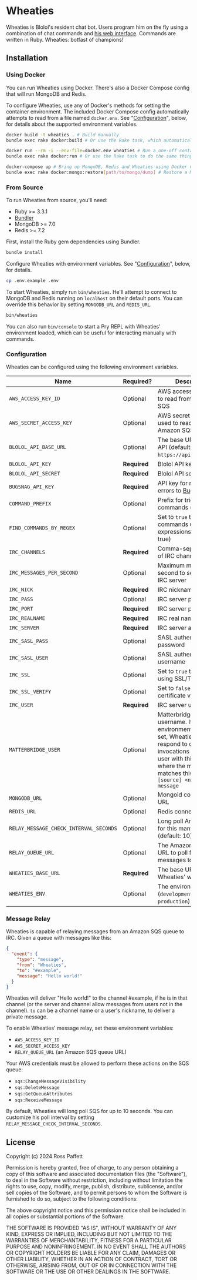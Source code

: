 # Wheaties

Wheaties is Blolol's resident chat bot. Users program him on the fly using a combination of chat commands and [his web interface](https://github.com/blolol/wheaties.blolol.com). Commands are written in Ruby. Wheaties: botfast of champions!

## Installation

### Using Docker

You can run Wheaties using Docker. There's also a Docker Compose config that will run MongoDB and Redis.

To configure Wheaties, use any of Docker's methods for setting the container environment. The included Docker Compose config automatically attempts to read from a file named `docker.env`. See "[Configuration](#configuration)", below, for details about the supported environment variables.

```sh
docker build -t wheaties . # Build manually
bundle exec rake docker:build # Or use the Rake task, which automatically tags the correct version

docker run --rm -i --env-file=docker.env wheaties # Run a one-off container
bundle exec rake docker:run # Or use the Rake task to do the same thing

docker-compose up # Bring up MongoDB, Redis and Wheaties using Docker Compose
bundle exec rake docker:mongo:restore[path/to/mongo/dump] # Restore a MongoDB dump to the Compose MongoDB container
```

### From Source

To run Wheaties from source, you'll need:

* Ruby >= 3.3.1
* [Bundler](https://bundler.io)
* MongoDB >= 7.0
* Redis >= 7.2

First, install the Ruby gem dependencies using Bundler.

```sh
bundle install
```

Configure Wheaties with environment variables. See "[Configuration](#configuration)", below, for details.

```sh
cp .env.example .env
```

To start Wheaties, simply run `bin/wheaties`. He'll attempt to connect to MongoDB and Redis running on `localhost` on their default ports. You can override this behavior by setting `MONGODB_URL` and `REDIS_URL`.

```sh
bin/wheaties
```

You can also run `bin/console` to start a Pry REPL with Wheaties' environment loaded, which can be useful for interacting manually with commands.

### Configuration

Wheaties can be configured using the following environment variables.

| Name | Required? | Description |
|------|-----------|-------------|
| `AWS_ACCESS_KEY_ID` | Optional | AWS access key ID used to read from Amazon SQS |
| `AWS_SECRET_ACCESS_KEY` | Optional | AWS secret access key used to read from Amazon SQS |
| `BLOLOL_API_BASE_URL` | Optional | The base URL to Blolol's API (default: `https://api.blolol.com`) |
| `BLOLOL_API_KEY` | **Required** | Blolol API key |
| `BLOLOL_API_SECRET` | **Required** | Blolol API secret |
| `BUGSNAG_API_KEY` | **Required** | API key for reporting errors to [Bugsnag](https://www.bugsnag.com) |
| `COMMAND_PREFIX` | Optional | Prefix for triggering commands (default: ".") |
| `FIND_COMMANDS_BY_REGEX` | Optional | Set to `true` to search for commands using regular expressions (default: true) |
| `IRC_CHANNELS` | **Required** | Comma-separated list of IRC channels to join |
| `IRC_MESSAGES_PER_SECOND` | Optional | Maximum messages per second to send to the IRC server |
| `IRC_NICK` | **Required** | IRC nickname |
| `IRC_PASS` | Optional | IRC server password |
| `IRC_PORT` | **Required** | IRC server port |
| `IRC_REALNAME` | **Required** | IRC real name |
| `IRC_SERVER` | **Required** | IRC server address |
| `IRC_SASL_PASS` | Optional | SASL authentication password |
| `IRC_SASL_USER` | Optional | SASL authentication username |
| `IRC_SSL` | Optional | Set to `true` to connect using SSL/TLS |
| `IRC_SSL_VERIFY` | Optional | Set to `false` to skip TLS certificate verification |
| `IRC_USER` | **Required** | IRC server username |
| `MATTERBRIDGE_USER` | Optional | Matterbridge bot username. If this environment variable is set, Wheaties will respond to command invocations from any user with this username, where the message matches this pattern: `[source] <nick> message` |
| `MONGODB_URL` | Optional | Mongoid connection URL |
| `REDIS_URL` | Optional | Redis connection URL |
| `RELAY_MESSAGE_CHECK_INTERVAL_SECONDS` | Optional | Long poll Amazon SQS for this many seconds (default: 10) |
| `RELAY_QUEUE_URL` | Optional | The Amazon SQS queue URL to poll for messages to relay to IRC |
| `WHEATIES_BASE_URL` | **Required** | The base URL to Wheaties' web interface |
| `WHEATIES_ENV` | Optional | The environment to use (`development`, `staging`, `production`) |

### Message Relay

Wheaties is capable of relaying messages from an Amazon SQS queue to IRC. Given a queue with messages like this:

```json
{
  "event": {
    "type": "message",
    "from": "Wheaties",
    "to": "#example",
    "message": "Hello world!"
  }
}
```

Wheaties will deliver "Hello world!" to the channel #example, if he is in that channel (or the server and channel allow messages from users not in the channel). `to` can be a channel name or a user's nickname, to deliver a private message.

To enable Wheaties' message relay, set these environment variables:

* `AWS_ACCESS_KEY_ID`
* `AWS_SECRET_ACCESS_KEY`
* `RELAY_QUEUE_URL` (an Amazon SQS queue URL)

Your AWS credentials must be allowed to perform these actions on the SQS queue:

* `sqs:ChangeMessageVisibility`
* `sqs:DeleteMessage`
* `sqs:GetQueueAttributes`
* `sqs:ReceiveMessage`

By default, Wheaties will long poll SQS for up to 10 seconds. You can customize his poll interval by setting `RELAY_MESSAGE_CHECK_INTERVAL_SECONDS`.

## License

Copyright (c) 2024 Ross Paffett

Permission is hereby granted, free of charge, to any person obtaining a copy of this software and associated documentation files (the "Software"), to deal in the Software without restriction, including without limitation the rights to use, copy, modify, merge, publish, distribute, sublicense, and/or sell copies of the Software, and to permit persons to whom the Software is furnished to do so, subject to the following conditions:

The above copyright notice and this permission notice shall be included in all copies or substantial portions of the Software.

THE SOFTWARE IS PROVIDED "AS IS", WITHOUT WARRANTY OF ANY KIND, EXPRESS OR IMPLIED, INCLUDING BUT NOT LIMITED TO THE WARRANTIES OF MERCHANTABILITY, FITNESS FOR A PARTICULAR PURPOSE AND NONINFRINGEMENT. IN NO EVENT SHALL THE AUTHORS OR COPYRIGHT HOLDERS BE LIABLE FOR ANY CLAIM, DAMAGES OR OTHER LIABILITY, WHETHER IN AN ACTION OF CONTRACT, TORT OR OTHERWISE, ARISING FROM, OUT OF OR IN CONNECTION WITH THE SOFTWARE OR THE USE OR OTHER DEALINGS IN THE SOFTWARE.
